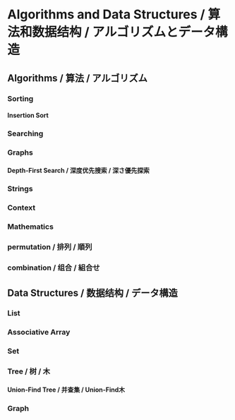 # Algorithms and Data Structures / 算法和数据结构 / アルゴリズムとデータ構造

## Algorithms / 算法 / アルゴリズム

### Sorting

#### Insertion Sort

### Searching

### Graphs

#### Depth-First Search / 深度优先搜索 / 深さ優先探索

### Strings

### Context

### Mathematics

### permutation / 排列 / 順列

### combination / 组合 / 組合せ

## Data Structures / 数据结构 / データ構造

### List

### Associative Array

### Set

### Tree / 树 / 木

#### Union-Find Tree / 并查集 / Union-Find木

### Graph
